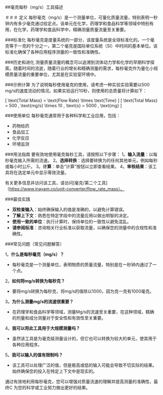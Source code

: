 ##毫克每秒（mg/s）工具描述

＃＃＃ 定义
每秒毫克（mg/s）是一个测量单位，可量化质量流量，特别表明一秒钟内有多少毫克通过给定点。该单元在化学，药理学和食品科学等领域中特别有用，在化学，药理学和食品科学中，精确测量质量流量至关重要。

###标准化
每秒毫克是度量系统的一部分，该度量系统是全球标准化的。一个毫克等于一克的千分之一，第二个毫克是国际单位系统（SI）中时间的基本单位。该标准化确保了各种应用程序测量的一致性和准确性。

###历史和进化
测量质量流量的概念可以追溯到流体动力学和化学的早期科学探索。随着时间的流逝，随着行业的增长和精确测量的需求，每秒毫克作为量化小规模质量流量的重要单位，尤其是在实验室环境中。

###示例计算
为了说明每秒使用毫克的使用，请考虑一种实验实验需要以500 mg/s的速度流动的情况。如果实验运行10秒，则使用的总质量将计算如下：

\[ \text{Total Mass} = \text{Flow Rate} \times \text{Time} \]
\[ \text{Total Mass} = 500 \, \text{mg/s} \times 10 \, \text{s} = 5000 \, \text{mg} \]

###使用单位
每秒毫克通常用于各种科学和工业应用，包括：
- 药物给药
- 食品加工
- 化学反应
- 环境监测

###用法指南
要有效地使用毫克每秒工具，请按照以下步骤：
1。**输入流量**：以每秒毫克输入所需的流速。
2。**选择转换**：选择要转换为的任何其他单元，例如每秒或每小时公斤。
3。**计算**：单击“计算”按钮以立即查看结果。
4。**审核结果**：该工具将在选定单元中显示等效流量。

有关更多信息并访问该工具，请访问[毫克/第二个工具]（https://www.inayam.co/unit-converter/flow_rate_mass）。

###最佳实践
-  **双检查输入**：始终确保输入的值是准确的，以避免计算错误。
-  **了解上下文**：熟悉在特定字段中的流量应用以做出明智的决定。
-  **使用一致的单位**：执行计算时，保持单位的一致性以避免混乱。
-  **请参阅标准**：咨询相关行业标准以获取流量，以确保您的测量中的合规性和准确性。

###常见问题（常见问题解答）

1。**什么是每秒毫克（mg/s）？**
- 每秒毫克是一个测量单位，表明物质的质量流量，特别是在一秒钟内通过了一个点。

2。**如何将mg/s转换为每秒克？**
- 要将mg/s转换为每秒克，将mg/s的值除以1000，因为克一克有1000毫克。

3。**为什么测量mg/s的流速很重要？**
- 在药理学和食品科学等领域，测量Mg/s的流速至关重要，在这种领域，精确的剂量和成分测量对于安全性和有效性至关重要。

4。**我可以将此工具用于大规模测量吗？**
- 虽然该工具是为毫克级测量设计的，但它也可以转换为较大的单元，使其用于各种应用程序。

5。**我可以输入的值有限制吗？**
- 该工具可以处理广泛的值，但是极高或低的输入可能会导致不切实际的结果。始终确保您的投入在特定上下文中是现实的。

通过有效地利用每秒毫克，您可以增强对质量流速的理解并提高测量的准确性，最终C 为您的科学或工业努力做出更好的结果。
